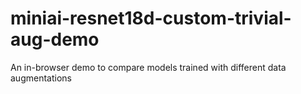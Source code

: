 # miniai-resnet18d-custom-trivial-aug-demo
 An in-browser demo to compare models trained with different data augmentations
